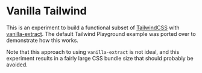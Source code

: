 # Vanilla Tailwind

This is an experiment to build a functional subset of [TailwindCSS](https://tailwindcss.com/) with [vanilla-extract](https://github.com/seek-oss/vanilla-extract). The default Tailwind Playground example was ported over to demonstrate how this works.

Note that this approach to using `vanilla-extract` is not ideal, and this experiment results in a fairly large CSS bundle size that should probably be avoided.
